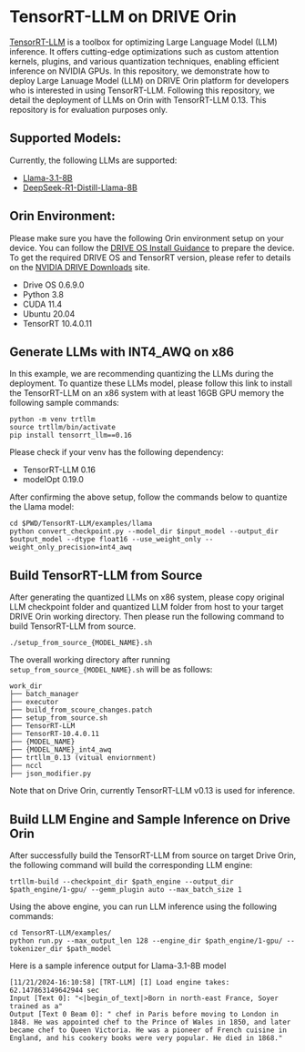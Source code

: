 # TensorRT-LLM on DRIVE Orin

[TensorRT-LLM](https://github.com/NVIDIA/TensorRT-LLM/tree/v0.13.0) is a toolbox for optimizing Large Language Model (LLM) inference. It offers cutting-edge optimizations such as custom attention kernels, plugins, and various quantization techniques, enabling efficient inference on NVIDIA GPUs. In this repository, we demonstrate how to deploy Large Lanuage Model (LLM) on DRIVE Orin platform for developers who is interested in using TensorRT-LLM. Following this repository, we detail the deployment of LLMs on Orin with TensorRT-LLM 0.13. This repository is for evaluation purposes only. 

## Supported Models:
Currently, the following LLMs are supported: 
- [Llama-3.1-8B](https://huggingface.co/meta-llama/Llama-3.1-8B)
- [DeepSeek-R1-Distill-Llama-8B](https://huggingface.co/deepseek-ai/DeepSeek-R1-Distill-Llama-8B)

## Orin Environment:

Please make sure you have the following Orin environment setup on your device. You can follow the [DRIVE OS Install Guidance](https://developer.nvidia.com/docs/drive/drive-os/6.0.9/public/drive-os-linux-installation/index.html) to prepare the device. To get the required DRIVE OS and TensorRT version, please refer to details on the [NVIDIA DRIVE Downloads](https://developer.nvidia.com/drive/downloads) site.

- Drive OS 0.6.9.0
- Python 3.8
- CUDA 11.4
- Ubuntu 20.04
- TensorRT 10.4.0.11


## Generate LLMs with INT4_AWQ on x86

In this example, we are recommending quantizing the LLMs during the deployment. To quantize these LLMs model, please follow this link to install the TensorRT-LLM on an x86 system with at least 16GB GPU memory the following sample commands: 

```
python -m venv trtllm
source trtllm/bin/activate
pip install tensorrt_llm==0.16 
```
Please check if your venv has the following dependency:
- TensorRT-LLM 0.16
- modelOpt 0.19.0

After confirming the above setup, follow the commands below to quantize the Llama model:
```
cd $PWD/TensorRT-LLM/examples/llama 
python convert_checkpoint.py --model_dir $input_model --output_dir $output_model --dtype float16 --use_weight_only --weight_only_precision=int4_awq
```


## Build TensorRT-LLM from Source

After generating the quantized LLMs on x86 system, please copy original LLM checkpoint folder and quantized LLM folder from host to your target DRIVE Orin working directory. Then please run the following command to build TensorRT-LLM from source. 
```
./setup_from_source_{MODEL_NAME}.sh
```

The overall working directory after running `setup_from_source_{MODEL_NAME}.sh` will be as follows:
```
work_dir
├── batch_manager 
├── executor
├── build_from_scoure_changes.patch 
├── setup_from_source.sh 
├── TensorRT-LLM
├── TensorRT-10.4.0.11
├── {MODEL_NAME}
├── {MODEL_NAME}_int4_awq
├── trtllm_0.13 (vitual enviornment)
├── nccl
├── json_modifier.py
```
Note that on Drive Orin, currently TensorRT-LLM v0.13 is used for inference.

## Build LLM Engine and Sample Inference on Drive Orin
After successfully build the TensorRT-LLM from source on target Drive Orin, the following command will build the corresponding LLM engine:
```
trtllm-build --checkpoint_dir $path_engine --output_dir $path_engine/1-gpu/ --gemm_plugin auto --max_batch_size 1 
```

Using the above engine, you can run LLM inference using the following commands:
```
cd TensorRT-LLM/examples/
python run.py --max_output_len 128 --engine_dir $path_engine/1-gpu/ --tokenizer_dir $path_model 
```

Here is a sample inference output for Llama-3.1-8B model 
```
[11/21/2024-16:10:58] [TRT-LLM] [I] Load engine takes: 62.147863149642944 sec
Input [Text 0]: "<|begin_of_text|>Born in north-east France, Soyer trained as a"
Output [Text 0 Beam 0]: " chef in Paris before moving to London in 1848. He was appointed chef to the Prince of Wales in 1850, and later became chef to Queen Victoria. He was a pioneer of French cuisine in England, and his cookery books were very popular. He died in 1868."
```
